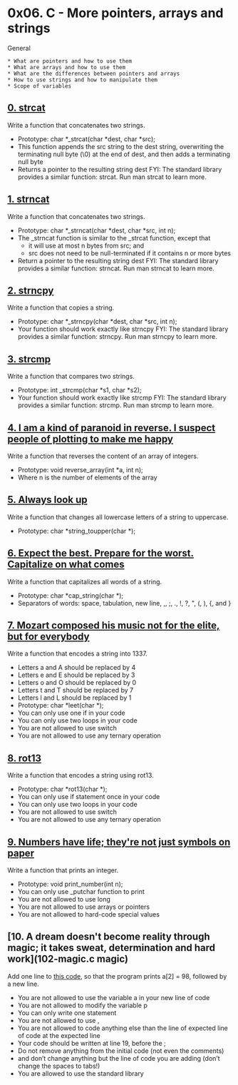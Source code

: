 # 0x06. C - More pointers, arrays and strings
General

	* What are pointers and how to use them
	* What are arrays and how to use them
	* What are the differences between pointers and arrays
	* How to use strings and how to manipulate them
	* Scope of variables

## [0. strcat](0-strcat.c "concataine")
Write a function that concatenates two strings.

* Prototype: char *_strcat(char *dest, char *src);
* This function appends the src string to the dest string, overwriting the terminating null byte (\0) at the end of dest, and then adds a terminating null byte
* Returns a pointer to the resulting string dest
FYI: The standard library provides a similar function: strcat. Run man strcat to learn more.


## [1. strncat](1-strncat.c "nconcat")
Write a function that concatenates two strings.

* Prototype: char *_strncat(char *dest, char *src, int n);
* The _strncat function is similar to the _strcat function, except that
	* it will use at most n bytes from src; and
	* src does not need to be null-terminated if it contains n or more bytes
* Return a pointer to the resulting string dest
FYI: The standard library provides a similar function: strncat. Run man strncat to learn more.

## [2. strncpy](2-strncpy.c "strncpy")
Write a function that copies a string.

* Prototype: char *_strncpy(char *dest, char *src, int n);
* Your function should work exactly like strncpy
FYI: The standard library provides a similar function: strncpy. Run man strncpy to learn more.

## [3. strcmp](3-strcmp.c "compare")
Write a function that compares two strings.

* Prototype: int _strcmp(char *s1, char *s2);
* Your function should work exactly like strcmp
FYI: The standard library provides a similar function: strcmp. Run man strcmp to learn more.

## [4. I am a kind of paranoid in reverse. I suspect people of plotting to make me happy](4-rev_array.c "revArray")
Write a function that reverses the content of an array of integers.

* Prototype: void reverse_array(int *a, int n);
* Where n is the number of elements of the array

## [5. Always look up](5-string_toupper.c "toupper")
Write a function that changes all lowercase letters of a string to uppercase.

* Prototype: char *string_toupper(char *);

## [6. Expect the best. Prepare for the worst. Capitalize on what comes](6-cap_string.c "cap")
Write a function that capitalizes all words of a string.

* Prototype: char *cap_string(char *);
* Separators of words: space, tabulation, new line, ,, ;, ., !, ?, ", (, ), {, and }

## [7. Mozart composed his music not for the elite, but for everybody](7-leet.c "mozart")
Write a function that encodes a string into 1337.

* Letters a and A should be replaced by 4
* Letters e and E should be replaced by 3
* Letters o and O should be replaced by 0
* Letters t and T should be replaced by 7
* Letters l and L should be replaced by 1
* Prototype: char *leet(char *);
* You can only use one if in your code
* You can only use two loops in your code
* You are not allowed to use switch
* You are not allowed to use any ternary operation

## [8. rot13](100-rot13.c "rot")
Write a function that encodes a string using rot13.

* Prototype: char *rot13(char *);
* You can only use if statement once in your code
* You can only use two loops in your code
* You are not allowed to use switch
* You are not allowed to use any ternary operation

## [9. Numbers have life; they're not just symbols on paper](101-print_number.c "print")
Write a function that prints an integer.

* Prototype: void print_number(int n);
* You can only use _putchar function to print
* You are not allowed to use long
* You are not allowed to use arrays or pointers
* You are not allowed to hard-code special values

## [10. A dream doesn't become reality through magic; it takes sweat, determination and hard work](102-magic.c magic)
Add one line to [this code](https://github.com/holbertonschool/make_magic_happen/blob/master/magic.c "code"), so that the program prints a[2] = 98, followed by a new line.

* You are not allowed to use the variable a in your new line of code
* You are not allowed to modify the variable p
* You can only write one statement
* You are not allowed to use ,
* You are not allowed to code anything else than the line of expected line of code at the expected line
* Your code should be written at line 19, before the ;
* Do not remove anything from the initial code (not even the comments)
* and don’t change anything but the line of code you are adding (don’t change the spaces to tabs!)
* You are allowed to use the standard library

